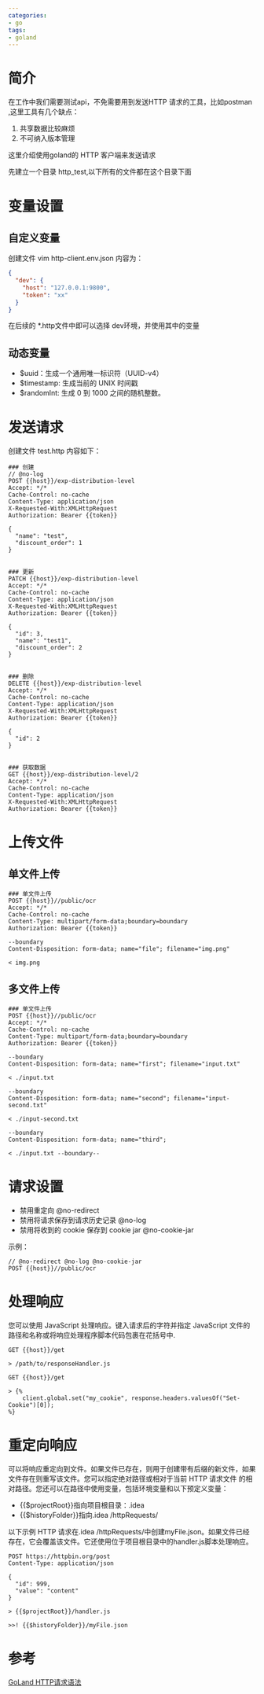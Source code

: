 ```yaml
---
categories: 
- go
tags:
- goland
---
```


# 简介
在工作中我们需要测试api，不免需要用到发送HTTP 请求的工具，比如postman ,这里工具有几个缺点： 
1. 共享数据比较麻烦
2. 不可纳入版本管理

这里介绍使用goland的 HTTP 客户端来发送请求

<!--more-->
先建立一个目录 http_test,以下所有的文件都在这个目录下面

# 变量设置

## 自定义变量
创建文件 vim http-client.env.json 内容为：
```json
{
  "dev": {
    "host": "127.0.0.1:9800",
    "token": "xx"
  }
}
```
在后续的 *.http文件中即可以选择 dev环境，并使用其中的变量

## 动态变量
* $uuid：生成一个通用唯一标识符（UUID-v4）
* $timestamp: 生成当前的 UNIX 时间戳
* $randomInt: 生成 0 到 1000 之间的随机整数。


# 发送请求
创建文件 test.http 内容如下：
```
### 创建
// @no-log
POST {{host}}/exp-distribution-level
Accept: */*
Cache-Control: no-cache
Content-Type: application/json
X-Requested-With:XMLHttpRequest
Authorization: Bearer {{token}}

{
  "name": "test",
  "discount_order": 1
}


### 更新
PATCH {{host}}/exp-distribution-level
Accept: */*
Cache-Control: no-cache
Content-Type: application/json
X-Requested-With:XMLHttpRequest
Authorization: Bearer {{token}}

{
  "id": 3,
  "name": "test1",
  "discount_order": 2
}


### 删除
DELETE {{host}}/exp-distribution-level
Accept: */*
Cache-Control: no-cache
Content-Type: application/json
X-Requested-With:XMLHttpRequest
Authorization: Bearer {{token}}

{
  "id": 2
}


### 获取数据
GET {{host}}/exp-distribution-level/2
Accept: */*
Cache-Control: no-cache
Content-Type: application/json
X-Requested-With:XMLHttpRequest
Authorization: Bearer {{token}}

```

# 上传文件

## 单文件上传
```
### 单文件上传
POST {{host}}//public/ocr
Accept: */*
Cache-Control: no-cache
Content-Type: multipart/form-data;boundary=boundary
Authorization: Bearer {{token}}

--boundary
Content-Disposition: form-data; name="file"; filename="img.png"

< img.png
```

## 多文件上传

```
### 单文件上传
POST {{host}}//public/ocr
Accept: */*
Cache-Control: no-cache
Content-Type: multipart/form-data;boundary=boundary
Authorization: Bearer {{token}}

--boundary
Content-Disposition: form-data; name="first"; filename="input.txt"

< ./input.txt

--boundary
Content-Disposition: form-data; name="second"; filename="input-second.txt"

< ./input-second.txt

--boundary
Content-Disposition: form-data; name="third";

< ./input.txt --boundary--
```

# 请求设置
* 禁用重定向  @no-redirect
* 禁用将请求保存到请求历史记录  @no-log
* 禁用将收到的 cookie 保存到 cookie jar @no-cookie-jar

示例：
```
// @no-redirect @no-log @no-cookie-jar
POST {{host}}//public/ocr
```


# 处理响应
您可以使用 JavaScript 处理响应。键入请求后的字符并指定 JavaScript 文件的路径和名称或将响应处理程序脚本代码包裹在花括号中.

```
GET {{host}}/get

> /path/to/responseHandler.js
```

```
GET {{host}}/get

> {%
    client.global.set("my_cookie", response.headers.valuesOf("Set-Cookie")[0]);
%}
```

# 重定向响应
可以将响应重定向到文件。如果文件已存在，则用于创建带有后缀的新文件，如果文件存在则重写该文件。您可以指定绝对路径或相对于当前 HTTP 请求文件
的相对路径。您还可以在路径中使用变量，包括环境变量和以下预定义变量：

* {{$projectRoot}}指向项目根目录：.idea
* {{$historyFolder}}指向.idea /httpRequests/

以下示例 HTTP 请求在.idea /httpRequests/中创建myFile.json。如果文件已经存在，它会覆盖该文件。它还使用位于项目根目录中的handler.js脚本处理响应。

```
POST https://httpbin.org/post
Content-Type: application/json

{
  "id": 999,
  "value": "content"
}

> {{$projectRoot}}/handler.js

>>! {{$historyFolder}}/myFile.json
```

# 参考
[GoLand HTTP请求语法](https://www.javatiku.cn/goland/2675.html)